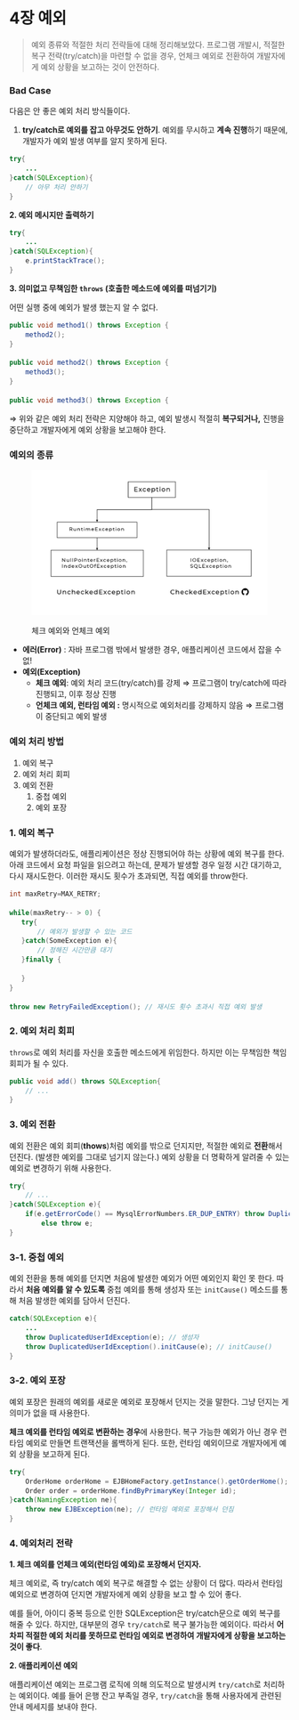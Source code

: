 # 4장 예외

> 예외 종류와 적절한 처리 전략들에 대해 정리해보았다. 프로그램 개발시, 적절한 복구 전략(try/catch)을 마련할 수 없을 경우, 언체크 예외로 전환하여 개발자에게 예외 상황을 보고하는 것이 안전하다.



### Bad Case

다음은 안 좋은 예외 처리 방식들이다.

1. **try/catch로 예외를 잡고 아무것도 안하기**. 예외를 무시하고 **계속 진행**하기 때문에, 개발자가 예외 발생 여부를 알지 못하게 된다.

```java
try{
    ...
}catch(SQLException){
    // 아무 처리 안하기
}
```

**2. 예외 메시지만 출력하기**

```java
try{
    ...
}catch(SQLException){
    e.printStackTrace();
}
```

**3. 의미없고 무책임한 `throws` (호출한 메소드에 예외를 떠넘기기)**

어떤 실행 중에 예외가 발생 했는지 알 수 없다.

```java
public void method1() throws Exception {
	method2();
}

public void method2() throws Exception {
	method3();
}

public void method3() throws Exception {
```

⇒ 위와 같은 예외 처리 전략은 지양해야 하고, 예외 발생시 적절히 **복구되거나,** 진행을 중단하고 개발자에게 예외 상황을 보고해야 한다.





### 예외의 종류

<figure><img src="../../.gitbook/assets/image (4) (2).png" alt=""><figcaption><p>체크 예외와 언체크 예외</p></figcaption></figure>

* **에러(Error)** : 자바 프로그램 밖에서 발생한 경우, 애플리케이션 코드에서 잡을 수 없!
* **예외(Exception)**
  * **체크 예외**: 예외 처리 코드(try/catch)를 강제 ⇒ 프로그램이 try/catch에 따라 진행되고, 이후 정상 진행
  * **언체크 예외, 런타임 예외 :** 명시적으로 예외처리를 강제하지 않음 ⇒ 프로그램이 중단되고 예외 발생

### 예외 처리 방법

1. &#x20;예외 복구
2. 예외 처리 회피
3. 예외 전환
   1. &#x20;중첩 예외
   2. 예외 포장



### 1. 예외 복구

예외가 발생하더라도, 애플리케이션은 정상 진행되어야 하는 상황에 예외 복구를 한다. 아래 코드에서 요청 파일을 읽으려고 하는데, 문제가 발생할 경우 일정 시간 대기하고, 다시 재시도한다. 이러한 재시도 횟수가 초과되면, 직접 예외를 throw한다.

```java
int maxRetry=MAX_RETRY;
 
while(maxRetry-- > 0) {
   try{
       // 예외가 발생할 수 있는 코드
   }catch(SomeException e){
       // 정해진 시간만큼 대기
   }finally {
       
   }
}

throw new RetryFailedException(); // 재시도 횟수 초과시 직접 예외 발생
```





### 2. 예외 처리 회피

`throws`로 예외 처리를 자신을 호출한 메소드에게 위임한다. 하지만 이는 무책임한 책임 회피가 될 수 있다.

```java
public void add() throws SQLException{
	// ...
}
```

###

### 3. 예외 전환

예외 전환은 예외 회피(**thows**)처럼 예외를 밖으로 던지지만, 적절한 예외로 **전환**해서 던진다. (발생한 예외를 그대로 넘기지 않는다.) 예외 상황을 더 명확하게 알려줄 수 있는 예외로 변경하기 위해 사용한다.

```java
try{
    // ...
}catch(SQLException e){
    if(e.getErrorCode() == MysqlErrorNumbers.ER_DUP_ENTRY) throw DuplicateUserIdException();
    	else throw e;
}
```



### 3-1. 중첩 예외

예외 전환을 통해 예외를 던지면 처음에 발생한 예외가 어떤 예외인지 확인 못 한다. 따라서 **처음 예외를 알 수 있도록** 중첩 예외를 통해 생성자 또는 `initCause()` 메소드를 통해 처음 발생한 예외를 담아서 던진다.

```java
catch(SQLException e){
    ...
    throw DuplicatedUserIdException(e); // 생성자 
    throw DuplicatedUserIdException().initCause(e); // initCause() 
}
```



### 3-2. 예외 포장

예외 포장은 원래의 예외를 새로운 예외로 포장해서 던지는 것을 말한다. 그냥 던지는 게 의미가 없을 때 사용한다.

**체크 예외를 런타임 예외로 변환하는 경우**에 사용한다. 복구 가능한 예외가 아닌 경우 런타임 예외로 만들면 트랜잭션을 롤백하게 된다. 또한, 런타임 예외이므로 개발자에게 예외 상황을 보고하게 된다.

```java
try{
    OrderHome orderHome = EJBHomeFactory.getInstance().getOrderHome();
    Order order = orderHome.findByPrimaryKey(Integer id);
}catch(NamingException ne){
    throw new EJBException(ne); // 런타임 예외로 포장해서 던짐
}
```

###

### 4. 예외처리 전략

**1. 체크 예외를 언체크 예외(런타임 예외)로 포장해서 던지자.**

체크 예외로, 즉 try/catch 예외 복구로 해결할 수 없는 상황이 더 많다. 따라서 런타임 예외으로 변경하여 던지면 개발자에게 예외 상황을 보고 할 수 있어 좋다.

예를 들어, 아이디 중복 등으로 인한 SQLException은 try/catch문으로 예외 복구를 해줄 수 있다. 하지만, 대부분의 경우 `try/catch`로 복구 불가능한 예외이다. 따라서 **어차피 적절한 예외 처리를 못하므로 런타임 예외로 변경하여 개발자에게 상황을 보고하는 것이 좋다**.

**2. 애플리케이션 예외**

애플리케이션 예외는 프로그램 로직에 의해 의도적으로 발생시켜 `try/catch`로 처리하는 예외이다. 예를 들어 은행 잔고 부족일 경우, `try/catch`을 통해 사용자에게 관련된 안내 메세지를 보내야 한다.





